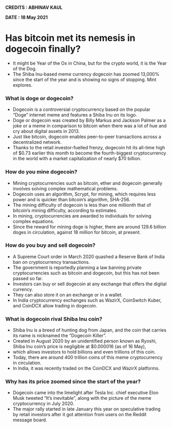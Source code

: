 **CREDITS : ABHINAV KAUL**

**DATE : 18 May 2021**

# Has bitcoin met its nemesis in dogecoin finally?
- It might be Year of the Ox in China, but for the crypto world, it is the Year of the Dog.
- The Shiba Inu-based meme currency dogecoin has zoomed 13,000% since the start of the year and is showing no signs of stopping. Mint explores.

### What is doge or dogecoin?
- Dogecoin is a controversial cryptocurrency based on the popular “Doge” internet meme and features a Shiba Inu on its logo.
- Doge or dogecoin was created by Billy Markus and Jackson Palmer as a joke or a meme in comparison to bitcoin when there was a lot of hue and cry about digital assets in 2013. 
- Just like bitcoin, dogecoin enables peer-to-peer transactions across a decentralized network.
- Thanks to the retail investor-fuelled frenzy, dogecoin hit its all-time high of $0.73 earlier this month to become the fourth-biggest cryptocurrency in the world with a market capitalization of nearly $70 billion.

### How do you mine dogecoin?
- Mining cryptocurrencies such as bitcoin, ether and dogecoin generally involves solving complex mathematical problems.
- Dogecoin uses an algorithm, Scrypt, for mining, which requires less power and is quicker than bitcoin’s algorithm, SHA-256.
- The mining difficulty of dogecoin is less than one millionth that of bitcoin’s mining difficulty, according to estimates.
- In mining, cryptocurrencies are awarded to individuals for solving complex equations.
- Since the reward for mining doge is higher, there are around 129.6 billion doges in circulation, against 18 million for bitcoin, at present.

### How do you buy and sell dogecoin?
- A Supreme Court order in March 2020 quashed a Reserve Bank of India ban on cryptocurrency transactions.
- The government is reportedly planning a law banning private cryptocurrencies such as bitcoin and dogecoin, but this has not been passed so far.
- Investors can buy or sell dogecoin at any exchange that offers the digital currency.
- They can also store it on an exchange or in a wallet.
- In India cryptocurrency exchanges such as WazirX, CoinSwitch Kuber, and CoinDCX allow trading in dogecoin.

### What is dogecoin rival Shiba Inu coin?
- Shiba Inu is a breed of hunting dog from Japan, and the coin that carries its name is nicknamed the “Dogecoin Killer”.
- Created in August 2020 by an unidentified person known as Ryoshi, Shiba Inu coin’s price is negligible at $0.000016 (as of 16 May),
- which allows investors to hold billions and even trillions of this coin.
- Today, there are around 400 trillion coins of this meme cryptocurrency in circulation.
- In India, it was recently traded on the CoinDCX and WazirX platforms.

### Why has its price zoomed since the start of the year?
- Dogecoin came into the limelight after Tesla Inc. chief executive Elon Musk tweeted “It’s inevitable”, along with the picture of the meme cryptocurrency in July 2020.
- The major rally started in late January this year on speculative trading by retail investors after it got attention from users on the Reddit message board.
